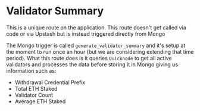 # Validator Summary

This is a unique route on the application. This route doesn't get called via code or via Upstash but is instead triggered directly from Mongo

The Mongo trigger is called `generate_validator_summary` and it's setup at the moment to run once an hour (but we are considering extending that time period). What this route does is it queries `Quicknode` to get all active validators and processes the data before storing it in Mongo giving us information such as:

- Withdrawal Credential Prefix
- Total ETH Staked
- Validator Count
- Average ETH Staked
